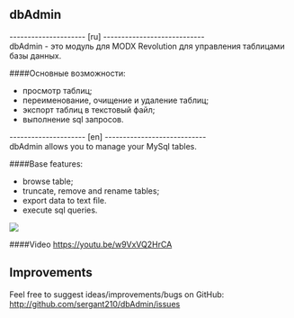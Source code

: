 ## dbAdmin

--------------------- [ru] ----------------------------  
dbAdmin - это модуль для MODX Revolution для управления таблицами базы данных.  
 
####Основные возможности:  
- просмотр таблиц;
- переименование, очищение и удаление таблиц;
- экспорт таблиц в текстовый файл;
- выполнение sql запросов.

--------------------- [en] ----------------------------  
dbAdmin allows you to manage your MySql tables.  

####Base features:
- browse table;
- truncate, remove and rename tables;
- export data to text file.
- execute sql queries.

[![](https://file.modx.pro/files/5/e/8/5e86a866604d5af39e5d9aa9aa3438e7s.jpg)](https://file.modx.pro/files/5/e/8/5e86a866604d5af39e5d9aa9aa3438e7.png)

####Video
https://youtu.be/w9VxVQ2HrCA
## Improvements
Feel free to suggest ideas/improvements/bugs on GitHub:
http://github.com/sergant210/dbAdmin/issues
